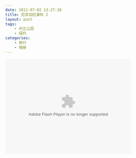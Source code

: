 ```yaml
---
date: 2011-07-02 13:27:38
title: 尼亚加拉瀑布 2
layout: post
tags:
    - 州立公园
    - 纽约
categories:
    - 旅行
    - 相册
---
```


<object width="400" height="300"> <param name="flashvars" value="offsite=true&lang=en-us&page_show_url=%2Fphotos%2Fpackagezhx%2Fsets%2F72157627110940442%2Fshow%2F&page_show_back_url=%2Fphotos%2Fpackagezhx%2Fsets%2F72157627110940442%2F&set_id=72157627110940442&jump_to="></param> <param name="movie" value="http://www.flickr.com/apps/slideshow/show.swf?v=109615"></param> <param name="allowFullScreen" value="true"></param><embed type="application/x-shockwave-flash" src="http://www.flickr.com/apps/slideshow/show.swf?v=109615" allowFullScreen="true" flashvars="offsite=true&lang=en-us&page_show_url=%2Fphotos%2Fpackagezhx%2Fsets%2F72157627110940442%2Fshow%2F&page_show_back_url=%2Fphotos%2Fpackagezhx%2Fsets%2F72157627110940442%2F&set_id=72157627110940442&jump_to=" width="400" height="300"></embed></object>